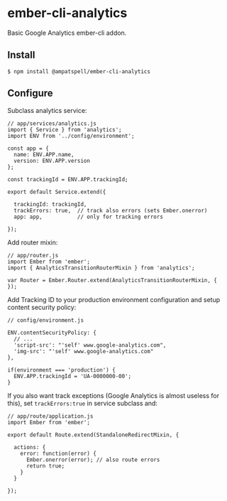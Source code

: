 # ember-cli-analytics

Basic Google Analytics ember-cli addon.

## Install

    $ npm install @ampatspell/ember-cli-analytics

## Configure

Subclass analytics service:

    // app/services/analytics.js
    import { Service } from 'analytics';
    import ENV from '../config/environment';

    const app = {
      name: ENV.APP.name,
      version: ENV.APP.version
    };

    const trackingId = ENV.APP.trackingId;

    export default Service.extend({

      trackingId: trackingId,
      trackErrors: true,  // track also errors (sets Ember.onerror)
      app: app,           // only for tracking errors

    });

Add router mixin:

    // app/router.js
    import Ember from 'ember';
    import { AnalyticsTransitionRouterMixin } from 'analytics';

    var Router = Ember.Router.extend(AnalyticsTransitionRouterMixin, {
    });

Add Tracking ID to your production environment configuration and setup content security policy:

    // config/environment.js

    ENV.contentSecurityPolicy: {
      // ...
      'script-src': "'self' www.google-analytics.com",
      'img-src': "'self' www.google-analytics.com"
    },

    if(environment === 'production') {
      ENV.APP.trackingId = 'UA-0000000-00';
    }

If you also want track exceptions (Google Analytics is almost useless for this), set `trackErrors:true` in service subclass and:

    // app/route/application.js
    import Ember from 'ember';

    export default Route.extend(StandaloneRedirectMixin, {

      actions: {
        error: function(error) {
          Ember.onerror(error); // also route errors
          return true;
        }
      }

    });
